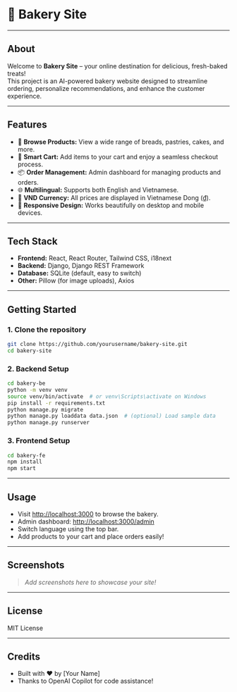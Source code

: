# 🍞 Bakery Site

---

## About

Welcome to **Bakery Site** – your online destination for delicious, fresh-baked treats!  
This project is an AI-powered bakery website designed to streamline ordering, personalize recommendations, and enhance the customer experience.

---

## Features

- 🥐 **Browse Products:** View a wide range of breads, pastries, cakes, and more.
- 🛒 **Smart Cart:** Add items to your cart and enjoy a seamless checkout process.
- 📦 **Order Management:** Admin dashboard for managing products and orders.
- 🌐 **Multilingual:** Supports both English and Vietnamese.
- 💸 **VND Currency:** All prices are displayed in Vietnamese Dong (₫).
- 📱 **Responsive Design:** Works beautifully on desktop and mobile devices.

---

## Tech Stack

- **Frontend:** React, React Router, Tailwind CSS, i18next
- **Backend:** Django, Django REST Framework
- **Database:** SQLite (default, easy to switch)
- **Other:** Pillow (for image uploads), Axios

---

## Getting Started

### 1. Clone the repository

```sh
git clone https://github.com/yourusername/bakery-site.git
cd bakery-site
```

### 2. Backend Setup

```sh
cd bakery-be
python -m venv venv
source venv/bin/activate  # or venv\Scripts\activate on Windows
pip install -r requirements.txt
python manage.py migrate
python manage.py loaddata data.json  # (optional) Load sample data
python manage.py runserver
```

### 3. Frontend Setup

```sh
cd bakery-fe
npm install
npm start
```

---

## Usage

- Visit [http://localhost:3000](http://localhost:3000) to browse the bakery.
- Admin dashboard: [http://localhost:3000/admin](http://localhost:3000/admin)
- Switch language using the top bar.
- Add products to your cart and place orders easily!

---

## Screenshots

> _Add screenshots here to showcase your site!_

---

## License

MIT License

---

## Credits

- Built with ❤️ by [Your Name]
- Thanks to OpenAI Copilot for code assistance!


